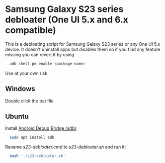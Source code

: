 # Samsung Galaxy S23 series debloater (One UI 5.x and 6.x compatible)
This is a debloating script for Samsung Galaxy S23 series or any One UI 5.x device.
It doesn't uninstall apps but disables them so if you find any feature missing you can revert it by using

```bash
  adb shell pm enable <package-name>
```

Use at your own risk

## Windows
Double click the bat file

## Ubuntu
Install [Android Debug Bridge (adb)](https://developer.android.com/studio/command-line/adb):

```bash
  sudo apt install adb
```

Rename *s23-debloater.cmd* to *s23-debloater.sh* and run it:

```bash
  bash './s23-debloater.sh'
```